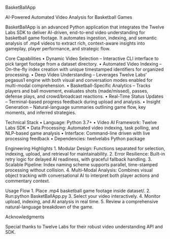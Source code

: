 BasketBallApp

AI-Powered Automated Video Analysis for Basketball Games

BasketBallApp is an advanced Python application that integrates the Twelve Labs SDK to deliver AI-driven, end-to-end video understanding for basketball game footage. It automates ingestion, indexing, and semantic analysis of .mp4 videos to extract rich, context-aware insights into gameplay, player performance, and strategic flow.

Core Capabilities
	•	Dynamic Video Selection – Interactive CLI interface to pick target footage from a dataset directory.
	•	Automated Video Indexing – On-the-fly index creation with unique timestamped identifiers for organized processing.
	•	Deep Video Understanding – Leverages Twelve Labs’ pegasus1 engine with both visual and conversation modes enabled for multi-modal comprehension.
	•	Basketball-Specific Analytics – Tracks players and ball movement, evaluates shots (made/missed), passes, defense plays, and crowd/broadcast reactions.
	•	Real-Time Status Updates – Terminal-based progress feedback during upload and analysis.
	•	Insight Generation – Natural-language summaries outlining game flow, key moments, and inferred strategies.

Technical Stack
	•	Language: Python 3.7+
	•	Video AI Framework: Twelve Labs SDK
	•	Data Processing: Automated video indexing, task polling, and NLP-based game analysis
	•	Interface: Command-line driven with live processing feedback
	•	Dependencies: twelvelabs Python package

Engineering Highlights
	1.	Modular Design: Functions separated for selection, indexing, upload, and retrieval for maintainability.
	2.	Error Resilience: Built-in retry logic for delayed AI readiness, with graceful fallback handling.
	3.	Scalable Pipeline: Index naming scheme supports parallel, time-stamped processing without collision.
	4.	Multi-Modal Analysis: Combines visual object tracking with conversational AI to interpret both player actions and commentary context.

Usage Flow
	1.	Place .mp4 basketball game footage inside dataset/.
	2.	Run:python BasketBallApp.py
    3.	Select your video interactively.
	4.	Monitor upload, indexing, and AI analysis in real time.
	5.	Review a comprehensive natural-language breakdown of the game.

Acknowledgments

Special thanks to Twelve Labs for their robust video understanding API and SDK.







